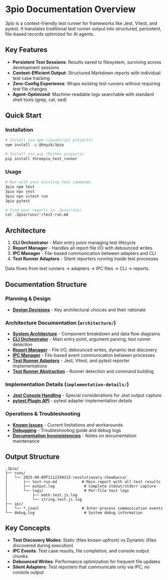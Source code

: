 # 3pio Documentation Overview

3pio is a context-friendly test runner for frameworks like Jest, Vitest, and pytest. It translates traditional test runner output into structured, persistent, file-based records optimized for AI agents.

## Key Features

- **Persistent Test Sessions**: Results saved to filesystem, surviving across development sessions
- **Context-Efficient Output**: Structured Markdown reports with individual test case tracking
- **Zero-Config Experience**: Wraps existing test runners without requiring test file changes
- **Agent-Optimized**: Machine-readable logs searchable with standard shell tools (grep, cat, sed)

## Quick Start

### Installation

```bash
# Install via npm (JavaScript projects)
npm install -g @heyzk/3pio

# Install via pip (Python projects)
pip install threepio_test_runner
```

### Usage

```bash
# Run with your existing test commands
3pio npm test
3pio npx jest
3pio npx vitest run
3pio pytest

# Find your reports in .3pio/runs/
cat .3pio/runs/*/test-run.md
```

## Architecture

1. **CLI Orchestrator** - Main entry point managing test lifecycle
2. **Report Manager** - Handles all report file I/O with debounced writes
3. **IPC Manager** - File-based communication between adapters and CLI
4. **Test Runner Adapters** - Silent reporters running inside test processes

Data flows from test runners → adapters → IPC files → CLI → reports.

## Documentation Structure

### Planning & Design

- **[Design Decisions](./design-decisions.md)** - Key architectural choices and their rationale

### Architecture Documentation (`architecture/`)

- **[System Architecture](./architecture/system-architecture.md)** - Component breakdown and data flow diagrams
- **[CLI Orchestrator](./architecture/cli-orchestrator.md)** - Main entry point, argument parsing, test runner detection
- **[Report Manager](./architecture/report-manager.md)** - File I/O, debounced writes, dynamic test discovery
- **[IPC Manager](./architecture/ipc-manager.md)** - File-based event communication between processes
- **[Test Runner Adapters](./architecture/test-runner-adapter.md)** - Jest, Vitest, and pytest reporter implementations
- **[Test Runner Abstraction](./architecture/test-runner-abstraction.md)** - Runner detection and command building

### Implementation Details (`implementation-details/`)

- **[Jest Console Handling](./implementation-details/jest-console-handling.md)** - Special considerations for Jest output capture
- **[pytest Plugin API](./implementation-details/pytest-plugin-api.md)** - pytest adapter implementation details

### Operations & Troubleshooting

- **[Known Issues](./known-issues.md)** - Current limitations and workarounds
- **[Debugging](./debugging.md)** - Troubleshooting guide and debug logs
- **[Documentation Inconsistencies](./documentation-inconsistencies.md)** - Notes on documentation maintenance

## Output Structure

```
.3pio/
├── runs/
│   └── 2025-09-09T111224921Z-revolutionary-chewbacca/
│       ├── test-run.md           # Main report with all test results
│       ├── output.log             # Complete stdout/stderr capture
│       └── logs/                  # Per-file test logs
│           ├── math.test.js.log
│           └── string.test.js.log
├── ipc/
│   └── *.jsonl                   # Inter-process communication events
└── debug.log                      # System debug information

```

## Key Concepts

- **Test Discovery Modes**: Static (files known upfront) vs Dynamic (files discovered during execution)
- **IPC Events**: Test case results, file completion, and console output chunks
- **Debounced Writes**: Performance optimization for frequent file updates
- **Silent Adapters**: Test reporters that communicate only via IPC, no console output
